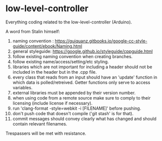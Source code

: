 # low-level-controller
Everything coding related to the low-level-controller (Arduino).

A word from Stalin himself:
1. naming convention : https://guiquanz.gitbooks.io/google-cc-style-guide/content/ebook/Naming.html
2. general styleguide: https://google.github.io/styleguide/cppguide.html
3. follow existing naming convention when creating branches.
4. follow existing name/access/setting/etc styling.
5. libraries which are not important for including a header should not be included in the header but in the .cpp file.
6. every class that reads from an input should have an 'update' function in which data is polled/retreived. Getter functions only serve to access variables.
7. external libraries must be appended by their version number.
8. when using code from a remote source make sure to comply to their licensing (include license if necessary).
9. run 'clang-format -style=webkit -i [FILENAME]' before pushing.
10. don't push code that doesn't compile ('git stash' is for that).
11. commit messages should convey clearly what has changed and should contain relevant filenames.

Trespassers will be met with resistance.
